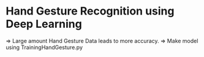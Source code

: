 # Hand Gesture Recognition using Deep Learning

⇒ Large amount Hand Gesture Data leads to more accuracy.
⇒ Make model using TrainingHandGesture.py

